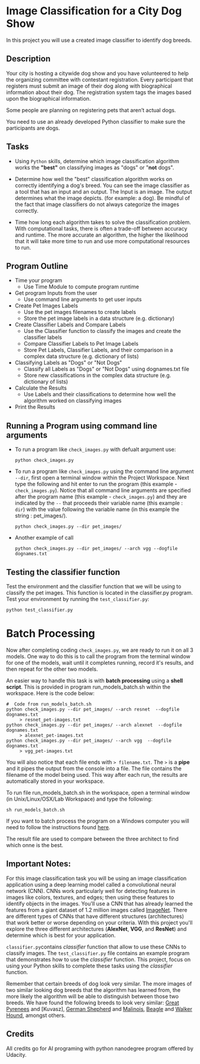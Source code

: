# Image Classification for a City Dog Show
In this project you will use a created image classifier to identify dog breeds. 
## Description

Your city is hosting a citywide dog show and you have volunteered to help the organizing committee with contestant registration. Every participant that registers must submit an image of their dog along with biographical information about their dog. The registration system tags the images based upon the biographical information.

Some people are planning on registering pets that aren’t actual dogs.

You need to use an already developed Python classifier to make sure the participants are dogs.

## Tasks
- Using `Python` skills, determine which image classification algorithm works the **"best"** on classifying images as "dogs" or "**not** dogs".
  
- Determine how well the "best" classification algorithm works on correctly identifying a dog's breed. You can see the image classifier as a tool that has an input and an output. The Input is an image. The output determines what the image depicts. (for example: a dog). Be mindful of the fact that image classifiers do not always categorize the images correctly.
  
- Time how long each algorithm takes to solve the classification problem. With computational tasks, there is often a trade-off between accuracy and runtime. The more accurate an algorithm, the higher the likelihood that it will take more time to run and use more computational resources to run.

## Program Outline

- Time your program
    - Use Time Module to compute program runtime
- Get program Inputs from the user
    - Use command line arguments to get user inputs
- Create Pet Images Labels
    - Use the pet images filenames to create labels
    - Store the pet image labels in a data structure (e.g. dictionary)
- Create Classifier Labels and Compare Labels
    - Use the Classifier function to classify the images and create the classifier labels
    - Compare Classifier Labels to Pet Image Labels
    - Store Pet Labels, Classifier Labels, and their comparison in a complex data structure (e.g. dictionary of lists)
- Classifying Labels as "Dogs" or "Not Dogs"
    - Classify all Labels as "Dogs" or "Not Dogs" using dognames.txt file
    - Store new classifications in the complex data structure (e.g. dictionary of lists)
- Calculate the Results
    - Use Labels and their classifications to determine how well the algorithm worked on classifying images
- Print the Results

## Running a Program using command line arguments

- To run a program like `check_images.py` with defualt argument use:
    ``` 
    python check_images.py 
    ``` 
- To run a program like `check_images.py` using the command line argument `--dir`, first open a terminal window within the Project Workspace. Next type the following and hit enter to run the program (this example - `check_images.py`). Notice that all command line arguments are specified after the program name (this example - `check_images.py`) and they are indicated by the `--` that proceeds their variable name (this example : `dir`) with the value following the variable name (in this example the string : pet_images/).
    ``` 
    python check_images.py --dir pet_images/
    ``` 
- Another example of call
    ``` 
    python check_images.py --dir pet_images/ --arch vgg --dogfile dognames.txt
    ``` 
## Testing the classifier function
Test the environment and the classifier function that we will be using to classify the pet images. This function is located in the classifier.py program. Test your environment by running the `test_classifier.py`: 
``` 
python test_classifier.py 
``` 
# Batch Processing

Now after completing coding `check_images.py`, we are ready to run it on all 3 models. One way to do this is to call the program from the terminal window for one of the models, wait until it completes running, record it's results, and then repeat for the other two models.

An easier way to handle this task is with **batch processing** using a **shell script**. This is provided in program run_models_batch.sh within the workspace. Here is the code below: 
``` 
#  Code from run_models_batch.sh 
python check_images.py --dir pet_images/ --arch resnet  --dogfile dognames.txt
     > resnet_pet-images.txt
python check_images.py --dir pet_images/ --arch alexnet  --dogfile dognames.txt  
     > alexnet_pet-images.txt
python check_images.py --dir pet_images/ --arch vgg  --dogfile dognames.txt 
     > vgg_pet-images.txt
``` 

You will also notice that each file ends with `> filename.txt`. The `>` is a **pipe** and it pipes the output from the console into a file. The file contains the filename of the model being used. This way after each run, the results are automatically stored in your workspace.

To run file run_models_batch.sh in the workspace, open a terminal window (in Unix/Linux/OSX/Lab Workspace) and type the following:
``` 
sh run_models_batch.sh
``` 

If you want to batch process the program on a Windows computer you will need to follow the instructions found [here](https://github.com/udacity/AIPND/blob/master/notes/lab_intro-to-python-lab.md#running-batch-files-on-windows-os-locally).

The result file are used to compare between the three architect to find which onne is the best.


## Important Notes:

For this image classification task you will be using an image classification application using a deep learning model called a convolutional neural network (CNN). CNNs work particularly well for detecting features in images like colors, textures, and edges; then using these features to identify objects in the images. You'll use a CNN that has already learned the features from a giant dataset of 1.2 million images called [ImageNet]. There are different types of CNNs that have different structures (architectures) that work better or worse depending on your criteria. With this project you'll explore the three different architectures (**AlexNet**, **VGG**, and **ResNet**) and determine which is best for your application.

`classifier.py`contains *classifier* function that allow to use these CNNs to classify images. The `test_classifier.py` file contains an example program that demonstrates how to use the *classifier* function. This project, focus on using your Python skills to complete these tasks using the *classifier* function.

Remember that certain breeds of dog look very similar. The more images of two similar looking dog breeds that the algorithm has learned from, the more likely the algorithm will be able to distinguish between those two breeds. We have found the following breeds to look very similar: [Great Pyrenees] and [Kuvasz], [German Shepherd] and [Malinois], [Beagle] and [Walker Hound], amongst others.

## Credits

All credits go for AI programing with python nanodegree program offered by Udacity.


[ImageNet]:<http://www.image-net.org/>
[Great Pyrenees]:<https://www.google.com/search?q=Great+Pyrenees&source=lnms&tbm=isch&sa=X&ved=0ahUKEwje252-kpfZAhVF3FMKHeXwB3IQ_AUICigB&biw=1112&bih=1069>

[Kubasz]:<https://www.google.com/search?tbm=isch&q=Kuvasz&spell=1&sa=X&ved=0ahUKEwi9_9fTkpfZAhWB7FMKHXlKDWoQBQg6KAA&biw=1112&bih=1069&dpr=1>

[German Shepherd]:<https://www.google.com/search?biw=1112&bih=1069&tbm=isch&sa=1&ei=d7F8WpaaMc_VzgLW8LvABw&q=German+Shepherd&oq=German+Shepherd&gs_l=psy-ab.3..0i67k1j0l2j0i67k1j0l6.31751.41069.0.41515.29.18.4.7.9.0.131.1164.14j2.17.0....0...1c.1.64.psy-ab..2.26.1140.0..0i10k1j0i13k1.112.xUB8_AoVF9w>

[Malinois]:<https://www.google.com/search?biw=1112&bih=1069&tbm=isch&sa=1&ei=orF8WtHWDcOdzwLnyLXgBw&q=Malinois&oq=Malinois&gs_l=psy-ab.3..0l3j0i67k1l3j0l2j0i67k1j0.31864.42125.0.42493.23.20.0.1.1.0.132.1460.14j4.19.0....0...1c.1.64.psy-ab..8.14.926.0...75.U5aOu6JZ9Vk>

[Beagle]:<https://www.google.com/search?biw=1112&bih=1069&tbm=isch&sa=1&ei=zbF8WqTiHZDxzgKlm5SYBw&q=Beagle&oq=Beagle&gs_l=psy-ab.3..0i67k1j0l2j0i67k1l2j0l5.29396.33482.0.34041.12.8.3.1.1.0.126.585.6j2.8.0....0...1c.1.64.psy-ab..0.12.609...0i10k1.0.Dr92CW2Kqqo>

[Walker Hound]:<https://www.google.com/search?biw=1112&bih=1069&tbm=isch&sa=1&ei=8LF8WteAGND0zgKvlL-IBw&q=Walker+hound&oq=Walker+hound&gs_l=psy-ab.3..0l10.20697.23454.0.23773.12.10.0.2.2.0.81.601.10.10.0....0...1c.1.64.psy-ab..0.12.610...0i67k1.0.GI0QxI1sadY>